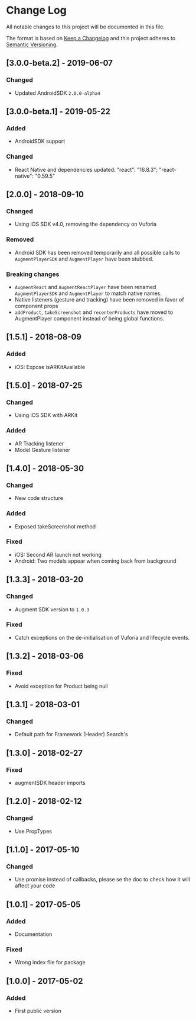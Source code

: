 # Change Log
All notable changes to this project will be documented in this file.

The format is based on [Keep a Changelog](http://keepachangelog.com/)
and this project adheres to [Semantic Versioning](http://semver.org/).

## [3.0.0-beta.2] - 2019-06-07
### Changed
- Updated AndroidSDK `2.0.0-alpha4`

## [3.0.0-beta.1] - 2019-05-22
### Added
- AndroidSDK support

### Changed
- React Native and dependencies updated: "react": "16.8.3"; "react-native": "0.59.5"

## [2.0.0] - 2018-09-10
### Changed
- Using iOS SDK v4.0, removing the dependency on Vuforia

### Removed
- Android SDK has been removed temporarily and all possible calls to `AugmentPlayerSDK` and `AugmentPlayer` have been stubbed.

### Breaking changes
- `AugmentReact` and `AugmentReactPlayer` have been renamed `AugmentPlayerSDK` and `AugmentPlayer` to match native names.
- Native listeners (gesture and tracking) have been removed in favor of component props
- `addProduct`, `takeScreenshot` and `recenterProducts` have moved to AugmentPlayer component
instead of being global functions.

## [1.5.1] - 2018-08-09
### Added
- iOS: Expose isARKitAvailable

## [1.5.0] - 2018-07-25
### Changed
- Using iOS SDK with ARKit

### Added
- AR Tracking listener
- Model Gesture listener

## [1.4.0] - 2018-05-30
### Changed
- New code structure

### Added
- Exposed takeScreenshot method

### Fixed
- iOS: Second AR launch not working
- Android: Two models appear when coming back from background

## [1.3.3] - 2018-03-20
### Changed
- Augment SDK version to `1.0.3`

### Fixed
- Catch exceptions on the de-initialisation of Vuforia and lifecycle events.

## [1.3.2] - 2018-03-06
### Fixed
- Avoid exception for Product being null

## [1.3.1] - 2018-03-01
### Changed
- Default path for Framework (Header) Search's

## [1.3.0] - 2018-02-27
### Fixed
- augmentSDK header imports

## [1.2.0] - 2018-02-12
### Changed
- Use PropTypes

## [1.1.0] - 2017-05-10
### Changed
 - Use promise instead of callbacks, please se the doc to check how it will affect your code

## [1.0.1] - 2017-05-05
### Added
 - Documentation

### Fixed
 - Wrong index file for package

## [1.0.0] - 2017-05-02
### Added
 - First public version
